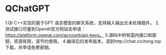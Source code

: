 # QChatGPT
1.Qt C++实现的基于GPT 语言模型的聊天系统，支持输入输出文本处理插件。
2.测试接口尽量到OpenAI官方网站去申请：https://platform.openai.com/account/api-keys。
3.源码中附有国内接口和密钥，资源有限，请节约使用。
4.编译后的发布版本，请到http://chat.cicitong.top下载，并申请免费密钥。
